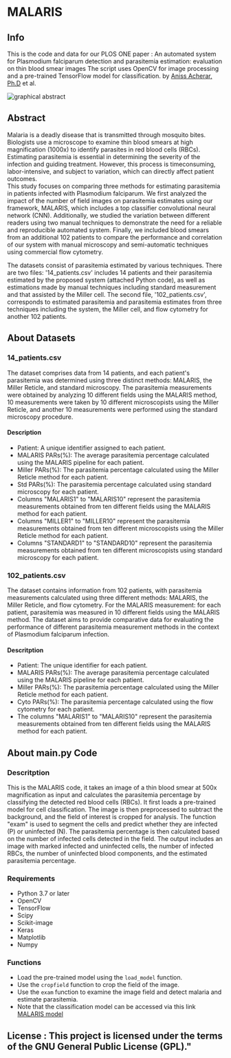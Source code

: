 # MALARIS

## Info
This is the code and data for our PLOS ONE paper : An automated system for Plasmodium falciparum detection and parasitemia estimation: evaluation on thin blood smear images
The script uses OpenCV for image processing and a pre-trained TensorFlow model for classification.
by [Aniss Acherar, Ph.D](http://aniss.acherar.free.fr/) et al.

![graphical abstract](https://github.com/anissacherar/MALARIS/assets/49938607/9c6aaf40-8e46-4d2d-aa69-29c53f198f4c)

## Abstract

Malaria is a deadly disease that is transmitted through mosquito bites. Biologists use a
microscope to examine thin blood smears at high magnification (1000x) to identify
parasites in red blood cells (RBCs). Estimating parasitemia is essential in determining
the severity of the infection and guiding treatment. However, this process is timeconsuming, labor-intensive, and subject to variation, which can directly affect patient
outcomes.  
This study focuses on comparing three methods for estimating parasitemia in patients
infected with Plasmodium falciparum. We first analyzed the impact of the number of
field images on parasitemia estimates using our framework, MALARIS, which includes
a top classifier convolutional neural network (CNN). Additionally, we studied the
variation between different readers using two manual techniques to demonstrate the
need for a reliable and reproducible automated system. Finally, we included blood
smears from an additional 102 patients to compare the performance and correlation of
our system with manual microscopy and semi-automatic techniques using commercial
flow cytometry.  

The datasets consist of parasitemia estimated by various techniques. There are two files: '14_patients.csv' includes 14 patients and their parasitemia estimated by the proposed system (attached Python code), as well as estimations made by manual techniques including standard measurement and that assisted by the Miller cell. The second file, '102_patients.csv', corresponds to estimated parasitemia and parasitemia estimates from three techniques including the system, the Miller cell, and flow cytometry for another 102 patients.




## About Datasets
### 14_patients.csv 
The dataset comprises data from 14 patients, and each patient's parasitemia was determined using three distinct methods: MALARIS, the Miller Reticle, and standard microscopy. The parasitemia measurements were obtained by analyzing 10 different fields using the MALARIS method, 10 measurements were taken by 10 different microscopists using the Miller Reticle, and another 10 measurements were performed using the standard microscopy procedure. 

#### Description 
* Patient: A unique identifier assigned to each patient.
* MALARIS PARs(%): The average parasitemia percentage calculated using the MALARIS pipeline for each patient.
* Miller PARs(%): The parasitemia percentage calculated using the Miller Reticle method for each patient.
* Std PARs(%): The parasitemia percentage calculated using standard microscopy for each patient.
* Columns "MALARIS1" to "MALARIS10" represent the parasitemia measurements obtained from ten different fields using the MALARIS method for each patient.
* Columns "MILLER1" to "MILLER10" represent the parasitemia measurements obtained from ten different microscopists using the Miller Reticle method for each patient.
* Columns "STANDARD1" to "STANDARD10" represent the parasitemia measurements obtained from ten different microscopists using standard microscopy for each patient.

### 102_patients.csv
The dataset contains information from 102 patients, with parasitemia measurements calculated using three different methods: MALARIS, the Miller Reticle, and flow cytometry. For the MALARIS measurement: for each patient, parasitemia was measured in 10 different fields using the MALARIS method. The dataset aims to provide comparative data for evaluating the performance of different parasitemia measurement methods in the context of Plasmodium falciparum infection.

#### Descritption
* Patient: The unique identifier for each patient.
* MALARIS PARs(%): The average parasitemia percentage calculated using the MALARIS pipeline for each patient.
* Miller PARs(%): The parasitemia percentage calculated using the Miller Reticle method for each patient.
* Cyto PARs(%): The parasitemia percentage calculated using the flow cytometry for each patient.
* The columns "MALARIS1" to "MALARIS10" represent the parasitemia measurements obtained from ten different fields using the MALARIS method for each patient.


## About main.py Code

### Descritption
This is the MALARIS code, it takes an image of a thin blood smear at 500x magnification as input and calculates the parasitemia percentage by classifying the detected red blood cells (RBCs). It first loads a pre-trained model for cell classification. The image is then preprocessed to subtract the background, and the field of interest is cropped for analysis. The function "exam" is used to segment the cells and predict whether they are infected (P) or uninfected (N). The parasitemia percentage is then calculated based on the number of infected cells detected in the field. The output includes an image with marked infected and uninfected cells, the number of infected RBCs, the number of uninfected blood components, and the estimated parasitemia percentage.

### Requirements
* Python 3.7 or later  
* OpenCV  
* TensorFlow  
* Scipy   
* Scikit-image  
* Keras  
* Matplotlib  
* Numpy
  
### Functions
* Load the pre-trained model using the `load_model` function. 
* Use the `cropfield` function to crop the field of the image. 
* Use the `exam` function to examine the image field and detect malaria and estimate parasitemia.
* Note that the classification model can be accessed via this link [MALARIS model](https://drive.google.com/file/d/1_jZ2SBGxdt2QZox0JcgOcrLJ3gBMjK60/view?usp=share_link) 

## License : This project is licensed under the terms of the GNU General Public License (GPL)."

